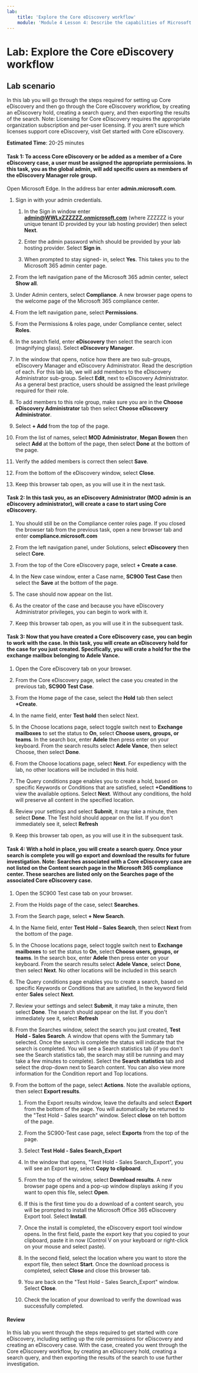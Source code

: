 ```yaml
---
lab:
    title: 'Explore the Core eDiscovery workflow'
    module: 'Module 4 Lesson 4: Describe the capabilities of Microsoft compliance solutions: Describe the eDiscovery and audit capabilities of Microsoft 365'
---
```



# Lab: Explore the Core eDiscovery workflow

## Lab scenario
In this lab you will go through the steps required for setting up Core eDiscovery and then go through the Core eDiscovery workflow, by creating an eDiscovery hold, creating a search query, and then exporting the results of the search.  Note:  Licensing for Core eDiscovery requires the appropriate organization subscription and per-user licensing. If you aren’t sure which licenses support core eDiscovery, visit Get started with Core eDiscovery.


**Estimated Time**: 20-25 minutes

#### Task 1:  To access Core eDiscovery or be added as a member of a Core eDiscovery case, a user must be assigned the appropriate permissions. In this task, you as the global admin, will add specific users as members of the eDiscovery Manager role group.

 Open Microsoft Edge. In the address bar enter **admin.microsoft.com**.

1. Sign in with your admin credentials.
    1. In the Sign in window enter **admin@WWLxZZZZZZ.onmicrosoft.com** (where ZZZZZZ is your unique tenant ID provided by your lab hosting provider) then select **Next**.
    
    1. Enter the admin password which should be provided by your lab hosting provider. Select **Sign in**.
    1. When prompted to stay signed- in, select **Yes**. This takes you to the Microsoft 365 admin center page.

1. From the left navigation pane of the Microsoft 365 admin center, select **Show all**.

1. Under Admin centers, select **Compliance**.  A new browser page opens to the welcome page of the Microsoft 365 compliance center.  

1. From the left navigation pane, select **Permissions**. 

1. From the Permissions & roles page, under Compliance center, select **Roles**.

1. In the search field, enter **eDiscovery** then select the search icon (magnifying glass).  Select **eDiscovery Manager**.

1. In the window that opens, notice how there are two sub-groups, eDiscovery Manager and eDiscovery Administrator.  Read the description of each.  For this lab lab, we will add members to the eDiscovery Administrator sub-group. Select **Edit**, next to eDiscovery Administrator.  As a general best practice, users should be assigned the least privilege required for their role.

1. To add members to this role group, make sure you are in the  **Choose eDiscovery Administrator** tab then select **Choose eDiscovery Administrator**.

1. Select **+ Add** from the top of the page.

1. From the list of names, select **MOD Administrator**, **Megan Bowen** then select **Add** at the bottom of the page, then select **Done** at the bottom of the page.

1. Verify the added members is correct then select **Save**.

1. From the bottom of the eDiscovery window, select **Close**.

1. Keep this browser tab open, as you will use it in the next task.

#### Task 2:  In this task you, as an eDiscovery Administrator (MOD admin is an eDiscovery administrator), will create a case to start using Core eDiscovery.

1. You should still be on the Compliance center roles page. If you closed the browser tab from the previous task, open a new browser tab and enter **compliance.microsoft.com**

1. From the left navigation panel, under Solutions, select **eDiscovery** then select **Core**.

1. From the top of the Core eDiscovery page, select **+ Create a case**.

1. In the New case window, enter a Case name, **SC900 Test Case** then select the **Save** at the bottom of the page.

1. The case should now appear on the list.

1. As the creator of the case and because you have eDiscovery Administrator privileges, you can begin to work with it.  

1. Keep this browser tab open, as you will use it in the subsequent task.

#### Task 3:  Now that you have created a Core eDiscovery case, you can begin to work with the case.  In this task, you will create an eDiscovery hold for the case for you just created.  Specifically, you will crate a hold for the the exchange mailbox belonging to Adele Vance.

1. Open the Core eDiscovery tab on your browser.

1. From the Core eDiscovery page, select the case you created in the previous tab, **SC900 Test Case**. 

1. From the Home page of the case, select the **Hold** tab then select **+Create**.

1. In the name field, enter **Test hold** then select Next.

1. In the Choose locations page, select toggle switch next to **Exchange mailboxes** to set the status to **On**, select **Choose users, groups, or teams**.  In the search box, enter **Adele** then press enter on your keyboard. From the search results select **Adele Vance**, then select Choose, then select **Done**.

1. From the Choose locations page, select **Next**.  For expediency with the lab, no other locations will be included in this hold.

1. The Query conditions page enables you to create a hold, based on specific Keywords or Conditions that are satisfied, select **+Conditions** to view the available options.  Select **Next**. Without any conditions, the hold will preserve all content in the specified location.

1. Review your settings and select **Submit**, it may take a minute, then select **Done**.  The Test hold should appear on the list.  If you don't immediately see it, select **Refresh**

1. Keep this browser tab open, as you will use it in the subsequent task.

#### Task 4:  With a hold in place, you will create a search query.  Once your search is complete you will go export and download the results for future investigation.   Note:  Searches associated with a Core eDiscovery case are not listed on the Content search page in the Microsoft 365 compliance center. These searches are listed only on the Searches page of the associated Core eDiscovery case.

1. Open the SC900 Test case tab on your browser.

1. From the Holds page of the case, select **Searches**.

1. From the Search page, select **+ New Search**.

1. In the Name field, enter **Test Hold – Sales Search**, then select **Next** from the bottom of the page.

1. In the Choose locations page, select toggle switch next to **Exchange mailboxes** to set the status to **On**, select **Choose users, groups, or teams**.  In the search box, enter **Adele** then press enter on your keyboard. From the search results select **Adele Vance**, select **Done**, then select **Next**.  No other locations will be included in this search

1. The Query conditions page enables you to create a search, based on specific Keywords or Conditions that are satisfied, In the keyword field enter **Sales** select **Next**.

1. Review your settings and select **Submit**, it may take a minute, then select **Done**.  The search should appear on the list.  If you don't immediately see it, select **Refresh**

1. From the Searches window, select the search you just created, **Test Hold - Sales Search**.  A window that opens with the Summary tab selected.  Once the search is complete the status will indicate that the search is completed.  You will see a Search statistics tab (if you don't see the Search statistics tab, the search may still be running and may take a few minutes to complete).  Select the **Search statistics** tab and select the drop-down next to Search content.  You can also view more information for the Condition report and Top locations.  

1. From the bottom of the page, select **Actions**.  Note the available options, then select **Export results**.
    
    1. From the Export results window, leave the defaults and select **Export** from the bottom of the page. You will automatically be returned to the "Test Hold - Sales search" window. Select **close** on teh bottom of the page.
    
    1. From the SC900-Test case page, select **Exports** from the top of the page.
    1. Select **Test Hold - Sales Search_Export**
    1. In the window that opens, "Test Hold - Sales Search_Export", you will see an Export key, select **Copy to clipboard**.
    1. From the top of the window, select **Download results**. A new browser page opens and a pop-up window displays asking if you want to open this file, select **Open**.
    1. If this is the first time you do a download of a content search, you will be prompted to install the Microsoft Office 365 eDiscovery Export tool.  Select **Install**.
    1. Once the install is completed, the eDiscovery export tool window opens.  In the first field, paste the export key that you copied to your clipboard, paste it in now (Control V on your keyboard or right-click on your mouse and select paste).
    1. In the second field, select the location where you want to store the export file, then select **Start**.  Once the download process is completed, select **Close** and close this browser tab.
    1. You are back on the "Test Hold - Sales Search_Export" window.  Select **Close**.
    1. Check the location of your download to verify the download was successfully completed. 


#### Review

In this lab you went through the steps required to get started with core eDiscovery, including setting up the role permissions for eDiscovery and creating an eDiscovery case.  With the case, created you went through the Core eDiscovery workflow, by creating an eDiscovery hold, creating a search query, and then exporting the results of the search to use further investigation.